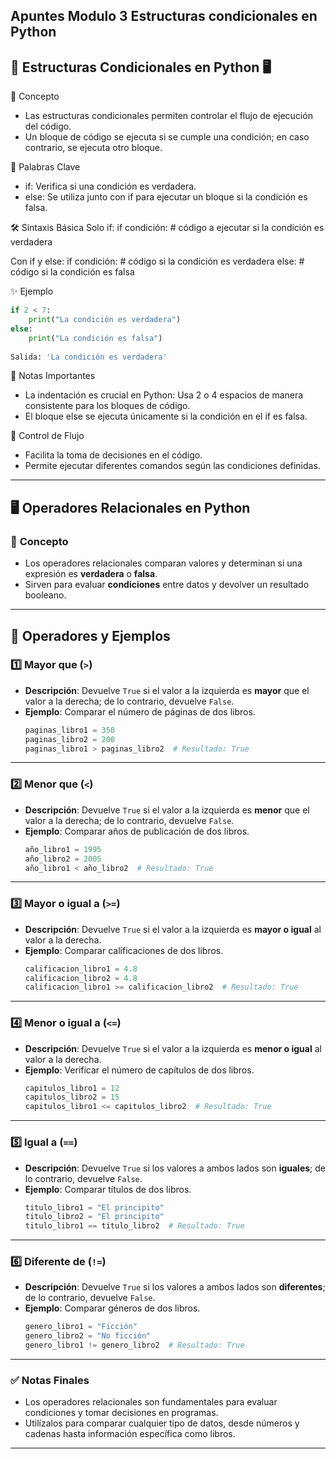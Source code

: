 Apuntes Modulo 3 Estructuras condicionales en Python
---

## 🐍  **Estructuras Condicionales en Python** 🖥️ 
📖 Concepto
- Las estructuras condicionales permiten controlar el flujo de ejecución del código.
- Un bloque de código se ejecuta si se cumple una condición; en caso contrario, se ejecuta otro bloque.


📌 Palabras Clave
- if: Verifica si una condición es verdadera.
- else: Se utiliza junto con if para ejecutar un bloque si la condición es falsa.


🛠️ Sintaxis Básica
Solo if:
if condición:
    # código a ejecutar si la condición es verdadera


Con if y else:
if condición:
    # código si la condición es verdadera
else:
    # código si la condición es falsa

✨ Ejemplo
```python
if 2 < 7:
    print("La condición es verdadera")
else:
    print("La condición es falsa")
    
Salida: 'La condición es verdadera'
```

📝 Notas Importantes
- La indentación es crucial en Python: Usa 2 o 4 espacios de manera consistente para los bloques de código.
- El bloque else se ejecuta únicamente si la condición en el if es falsa.


🔄 Control de Flujo
- Facilita la toma de decisiones en el código.
- Permite ejecutar diferentes comandos según las condiciones definidas.

---
## 🖥️ **Operadores Relacionales en Python**

### 📖 **Concepto**
- Los operadores relacionales comparan valores y determinan si una expresión es **verdadera** o **falsa**.
- Sirven para evaluar **condiciones** entre datos y devolver un resultado booleano.

---

## 🔹 **Operadores y Ejemplos**

### 1️⃣ **Mayor que (`>`)**
- **Descripción**: Devuelve `True` si el valor a la izquierda es **mayor** que el valor a la derecha; de lo contrario, devuelve `False`.
- **Ejemplo**: Comparar el número de páginas de dos libros.
  ```python
  paginas_libro1 = 350
  paginas_libro2 = 200
  paginas_libro1 > paginas_libro2  # Resultado: True
  ```

---

### 2️⃣ **Menor que (`<`)**
- **Descripción**: Devuelve `True` si el valor a la izquierda es **menor** que el valor a la derecha; de lo contrario, devuelve `False`.
- **Ejemplo**: Comparar años de publicación de dos libros.
  ```python
  año_libro1 = 1995
  año_libro2 = 2005
  año_libro1 < año_libro2  # Resultado: True
  ```

---

### 3️⃣ **Mayor o igual a (`>=`)**
- **Descripción**: Devuelve `True` si el valor a la izquierda es **mayor o igual** al valor a la derecha.
- **Ejemplo**: Comparar calificaciones de dos libros.
  ```python
  calificacion_libro1 = 4.8
  calificacion_libro2 = 4.8
  calificacion_libro1 >= calificacion_libro2  # Resultado: True
  ```

---

### 4️⃣ **Menor o igual a (`<=`)**
- **Descripción**: Devuelve `True` si el valor a la izquierda es **menor o igual** al valor a la derecha.
- **Ejemplo**: Verificar el número de capítulos de dos libros.
  ```python
  capitulos_libro1 = 12
  capitulos_libro2 = 15
  capitulos_libro1 <= capitulos_libro2  # Resultado: True
  ```

---

### 5️⃣ **Igual a (`==`)**
- **Descripción**: Devuelve `True` si los valores a ambos lados son **iguales**; de lo contrario, devuelve `False`.
- **Ejemplo**: Comparar títulos de dos libros.
  ```python
  titulo_libro1 = "El principito"
  titulo_libro2 = "El principito"
  titulo_libro1 == titulo_libro2  # Resultado: True
  ```

---

### 6️⃣ **Diferente de (`!=`)**
- **Descripción**: Devuelve `True` si los valores a ambos lados son **diferentes**; de lo contrario, devuelve `False`.
- **Ejemplo**: Comparar géneros de dos libros.
  ```python
  genero_libro1 = "Ficción"
  genero_libro2 = "No ficción"
  genero_libro1 != genero_libro2  # Resultado: True
  ```

---

### ✅ **Notas Finales**
- Los operadores relacionales son fundamentales para evaluar condiciones y tomar decisiones en programas.
- Utilízalos para comparar cualquier tipo de datos, desde números y cadenas hasta información específica como libros.

---

